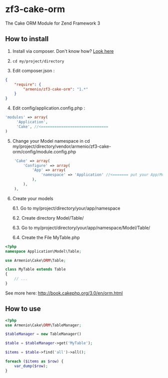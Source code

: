 # zf3-cake-orm
The Cake ORM Module for Zend Framework 3

## How to install


1. Install via composer. Don't know how? [Look here](http://getcomposer.org/doc/00-intro.md#introduction)

2. `cd my/project/directory`

3. Edit composer.json :

```json
{
	"require": {
		"armenio/zf3-cake-orm": "1.*"
	}
}
```

4. Edit config/application.config.php :

```php
'modules' => array(
	 'Application',
	 'Cake', //<==============================
)
```

5. Change your Model namespace in cd my/project/directory/vendor/armenio/zf3-cake-orm/config/module.config.php

```php
	'Cake' => array(
		'Configure' => array(
			'App' => array(
				'namespace' => 'Application' //<======= put your App/Module namespace HERE!
			),
		),
	),
```

6. Create your models
	
	6.1. Go to my/project/directory/your/app/namespace

	6.2. Create directory Model/Table/

	6.3. Go to my/project/directory/your/app/namespace/Model/Table/

	6.4. Create the File MyTable.php


```php
<?php
namespace Application\Model\Table;

use Armenio\Cake\ORM\Table;

class MyTable extends Table
{
	// ...
}
```

See more here: http://book.cakephp.org/3.0/en/orm.html

## How to use

```php
<?php
use Armenio\Cake\ORM\TableManager;

$tableManager = new TableManager()

$table = $tableManager->get('MyTable');

$items = $table->find('all')->all();

foreach ($items as $row) {
	var_dump($row);
}
```